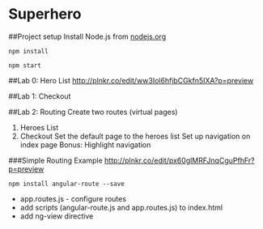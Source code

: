 # Superhero

##Project setup
Install Node.js from [nodejs.org](http://nodejs.org)

`npm install`

`npm start`

##Lab 0: Hero List
http://plnkr.co/edit/ww3Iol6hfjbCGkfn5IXA?p=preview

##Lab 1: Checkout

##Lab 2: Routing
Create two routes (virtual pages)
1. Heroes List
2. Checkout
Set the default page to the heroes list
Set up navigation on index page
Bonus: Highlight navigation

###Simple Routing Example
http://plnkr.co/edit/px60glMRFJnqCguPfhFr?p=preview

`npm install angular-route --save`
* app.routes.js - configure routes
* add scripts (angular-route.js and app.routes.js) to index.html
* add ng-view directive




